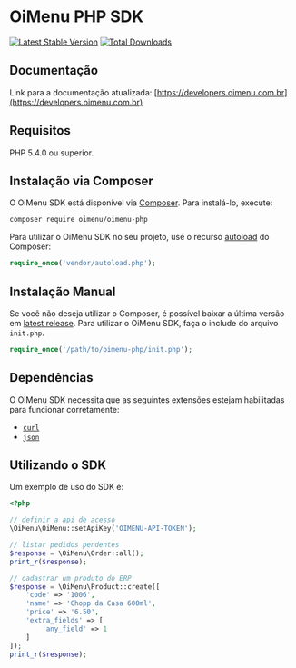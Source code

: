 # OiMenu PHP SDK

[![Latest Stable Version](https://poser.pugx.org/oimenu/oimenu-php/v/stable)](https://packagist.org/packages/oimenu/oimenu-php)
[![Total Downloads](https://poser.pugx.org/oimenu/oimenu-php/downloads)](https://packagist.org/packages/oimenu/oimenu-php)


## Documentação

Link para a documentação atualizada: [https://developers.oimenu.com.br](https://developers.oimenu.com.br)

## Requisitos

PHP 5.4.0 ou superior.

## Instalação via Composer

O OiMenu SDK está disponível via [Composer](http://getcomposer.org/). Para instalá-lo, execute:

```bash
composer require oimenu/oimenu-php
```

Para utilizar o OiMenu SDK no seu projeto, use o recurso [autoload](https://getcomposer.org/doc/01-basic-usage.md#autoloading) do Composer:

```php
require_once('vendor/autoload.php');
```

## Instalação Manual

Se você não deseja utilizar o Composer, é possível baixar a última versão em [latest release](https://github.com/oimenu/oimenu-php/releases). Para utilizar o OiMenu SDK, faça o include do arquivo `init.php`.

```php
require_once('/path/to/oimenu-php/init.php');
```

## Dependências

O OiMenu SDK necessita que as seguintes extensões estejam habilitadas para funcionar corretamente:

- [`curl`](https://secure.php.net/manual/en/book.curl.php)
- [`json`](https://secure.php.net/manual/en/book.json.php)

## Utilizando o SDK

Um exemplo de uso do SDK é:

```php
<?php

// definir a api de acesso
\OiMenu\OiMenu::setApiKey('OIMENU-API-TOKEN');

// listar pedidos pendentes
$response = \OiMenu\Order::all();
print_r($response);

// cadastrar um produto do ERP
$response = \OiMenu\Product::create([
    'code' => '1006',
    'name' => 'Chopp da Casa 600ml',
    'price' => '6.50',
    'extra_fields' => [
        'any_field' => 1
    ]
]);
print_r($response);
```